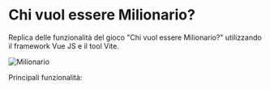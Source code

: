 # Chi vuol essere Milionario?

Replica delle funzionalità del gioco "Chi vuol essere Milionario?" utilizzando il framework Vue JS e il tool Vite.

![Milionario](https://github.com/user-attachments/assets/1a8c46b6-0472-42b3-8327-723d5213373f)

Principali funzionalità:
